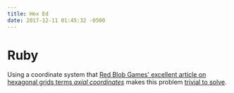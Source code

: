 ```yaml
---
title: Hex Ed
date: 2017-12-11 01:45:32 -0500
---
```

# Ruby
Using a coordinate system that [Red Blob Games' excellent article on hexagonal
grids terms _axial coordinates_][axial] makes this problem [trivial to
solve][1].

[1]: https://github.com/slyfoxza/advent-of-code/blob/0194eb88e3f15db7f170f3b04cc240c06c0159dd/2017/11/ruby.rb
[axial]: https://www.redblobgames.com/grids/hexagons/#coordinates-axial
